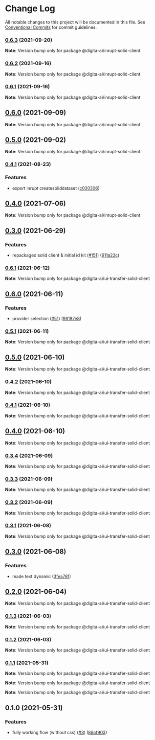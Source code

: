 # Change Log

All notable changes to this project will be documented in this file.
See [Conventional Commits](https://conventionalcommits.org) for commit guidelines.

### [0.6.3](https://github.com/digita-ai/dgt-id-broker/compare/v0.6.1...v0.6.3) (2021-09-20)

**Note:** Version bump only for package @digita-ai/inrupt-solid-client





### [0.6.2](https://github.com/digita-ai/dgt-id-broker/compare/v0.6.1...v0.6.2) (2021-09-16)

**Note:** Version bump only for package @digita-ai/inrupt-solid-client





### [0.6.1](https://github.com/digita-ai/dgt-id-broker/compare/v0.6.0...v0.6.1) (2021-09-16)

**Note:** Version bump only for package @digita-ai/inrupt-solid-client





## [0.6.0](https://github.com/digita-ai/dgt-id-broker/compare/v0.5.0...v0.6.0) (2021-09-09)

**Note:** Version bump only for package @digita-ai/inrupt-solid-client





## [0.5.0](https://github.com/digita-ai/dgt-id-broker/compare/v0.4.1...v0.5.0) (2021-09-02)

**Note:** Version bump only for package @digita-ai/inrupt-solid-client





### [0.4.1](https://github.com/digita-ai/dgt-id-broker/compare/v0.4.0...v0.4.1) (2021-08-23)


### **Features**

* export inrupt createsoliddataset ([c030306](https://github.com/digita-ai/dgt-id-broker/commit/c0303063c80b127b0b6666d91fddbb214f4732ca))



## [0.4.0](https://github.com/digita-ai/dgt-id-broker/compare/v0.3.0...v0.4.0) (2021-07-06)

**Note:** Version bump only for package @digita-ai/inrupt-solid-client





## [0.3.0](https://github.com/digita-ai/dgt-id-broker/compare/v0.2.0...v0.3.0) (2021-06-29)


### **Features**

* repackaged solid client & initial id kit ([#151](https://github.com/digita-ai/dgt-id-broker/issues/151)) ([911a22c](https://github.com/digita-ai/dgt-id-broker/commit/911a22c6734e5e610bc37474b2911d0a80c6c3c2))



### [0.6.1](https://github.com/digita-ai/ui-transfer/compare/v0.6.0...v0.6.1) (2021-06-12)

**Note:** Version bump only for package @digita-ai/ui-transfer-solid-client





## [0.6.0](https://github.com/digita-ai/ui-transfer/compare/v0.5.1...v0.6.0) (2021-06-11)


### **Features**

* provider selection ([#51](https://github.com/digita-ai/ui-transfer/issues/51)) ([98187e8](https://github.com/digita-ai/ui-transfer/commit/98187e83532d728f90321adb11541b1127d922b3))



### [0.5.1](https://github.com/digita-ai/ui-transfer/compare/v0.5.0...v0.5.1) (2021-06-11)

**Note:** Version bump only for package @digita-ai/ui-transfer-solid-client





## [0.5.0](https://github.com/digita-ai/ui-transfer/compare/v0.4.2...v0.5.0) (2021-06-10)

**Note:** Version bump only for package @digita-ai/ui-transfer-solid-client





### [0.4.2](https://github.com/digita-ai/ui-transfer/compare/v0.4.1...v0.4.2) (2021-06-10)

**Note:** Version bump only for package @digita-ai/ui-transfer-solid-client





### [0.4.1](https://github.com/digita-ai/ui-transfer/compare/v0.4.0...v0.4.1) (2021-06-10)

**Note:** Version bump only for package @digita-ai/ui-transfer-solid-client





## [0.4.0](https://github.com/digita-ai/ui-transfer/compare/v0.3.4...v0.4.0) (2021-06-10)

**Note:** Version bump only for package @digita-ai/ui-transfer-solid-client





### [0.3.4](https://github.com/digita-ai/ui-transfer/compare/v0.3.3...v0.3.4) (2021-06-09)

**Note:** Version bump only for package @digita-ai/ui-transfer-solid-client





### [0.3.3](https://github.com/digita-ai/ui-transfer/compare/v0.3.2...v0.3.3) (2021-06-09)

**Note:** Version bump only for package @digita-ai/ui-transfer-solid-client





### [0.3.2](https://github.com/digita-ai/ui-transfer/compare/v0.3.1...v0.3.2) (2021-06-09)

**Note:** Version bump only for package @digita-ai/ui-transfer-solid-client





### [0.3.1](https://github.com/digita-ai/ui-transfer/compare/v0.3.0...v0.3.1) (2021-06-08)

**Note:** Version bump only for package @digita-ai/ui-transfer-solid-client





## [0.3.0](https://github.com/digita-ai/ui-transfer/compare/v0.2.0...v0.3.0) (2021-06-08)


### **Features**

* made text dynamic ([3fea781](https://github.com/digita-ai/ui-transfer/commit/3fea7813d86acc0b2062108d7922817530f91a9e))



## [0.2.0](https://github.com/digita-ai/ui-transfer/compare/v0.1.3...v0.2.0) (2021-06-04)

**Note:** Version bump only for package @digita-ai/ui-transfer-solid-client





### [0.1.3](https://github.com/digita-ai/ui-transfer/compare/v0.1.2...v0.1.3) (2021-06-03)

**Note:** Version bump only for package @digita-ai/ui-transfer-solid-client





### [0.1.2](https://github.com/digita-ai/ui-transfer/compare/v0.1.1...v0.1.2) (2021-06-03)

**Note:** Version bump only for package @digita-ai/ui-transfer-solid-client





### [0.1.1](https://github.com/digita-ai/ui-transfer/compare/v0.1.0...v0.1.1) (2021-05-31)

**Note:** Version bump only for package @digita-ai/ui-transfer-solid-client







**Note:** Version bump only for package @digita-ai/ui-transfer-solid-client







**Note:** Version bump only for package @digita-ai/ui-transfer-solid-client





## 0.1.0 (2021-05-31)


### **Features**

* fully working flow (without css) ([#3](https://github.com/digita-ai/ui-transfer/issues/3)) ([86af903](https://github.com/digita-ai/ui-transfer/commit/86af903b4568536dc49a364a628040dd15ff2595))
